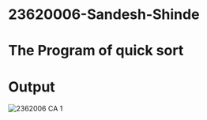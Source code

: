 # 23620006-Sandesh-Shinde

# The Program of quick sort
# Output

![2362006 CA 1](https://github.com/user-attachments/assets/a11bc471-439c-4f4a-bd0c-3f5f5af01836)
